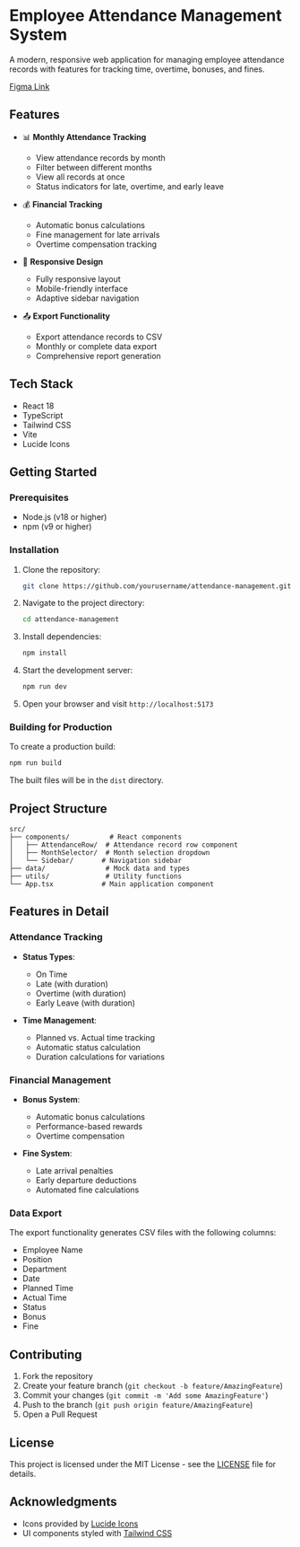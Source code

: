 # Employee Attendance Management System

A modern, responsive web application for managing employee attendance records with features for tracking time, overtime, bonuses, and fines.

[Figma Link](https://www.figma.com/design/Z64vwc5lbieWMawygEAUod/Frontend-Intern-Exercise?node-id=0-1&p=f&t=RDLhEebxnGvUzduK-0)

## Features

- 📊 **Monthly Attendance Tracking**
  - View attendance records by month
  - Filter between different months
  - View all records at once
  - Status indicators for late, overtime, and early leave

- 💰 **Financial Tracking**
  - Automatic bonus calculations
  - Fine management for late arrivals
  - Overtime compensation tracking

- 📱 **Responsive Design**
  - Fully responsive layout
  - Mobile-friendly interface
  - Adaptive sidebar navigation

- 📤 **Export Functionality**
  - Export attendance records to CSV
  - Monthly or complete data export
  - Comprehensive report generation

## Tech Stack

- React 18
- TypeScript
- Tailwind CSS
- Vite
- Lucide Icons

## Getting Started

### Prerequisites

- Node.js (v18 or higher)
- npm (v9 or higher)

### Installation

1. Clone the repository:
   ```bash
   git clone https://github.com/yourusername/attendance-management.git
   ```

2. Navigate to the project directory:
   ```bash
   cd attendance-management
   ```

3. Install dependencies:
   ```bash
   npm install
   ```

4. Start the development server:
   ```bash
   npm run dev
   ```

5. Open your browser and visit `http://localhost:5173`

### Building for Production

To create a production build:

```bash
npm run build
```

The built files will be in the `dist` directory.

## Project Structure

```
src/
├── components/          # React components
│   ├── AttendanceRow/  # Attendance record row component
│   ├── MonthSelector/  # Month selection dropdown
│   └── Sidebar/       # Navigation sidebar
├── data/               # Mock data and types
├── utils/              # Utility functions
└── App.tsx            # Main application component
```

## Features in Detail

### Attendance Tracking

- **Status Types**:
  - On Time
  - Late (with duration)
  - Overtime (with duration)
  - Early Leave (with duration)

- **Time Management**:
  - Planned vs. Actual time tracking
  - Automatic status calculation
  - Duration calculations for variations

### Financial Management

- **Bonus System**:
  - Automatic bonus calculations
  - Performance-based rewards
  - Overtime compensation

- **Fine System**:
  - Late arrival penalties
  - Early departure deductions
  - Automated fine calculations

### Data Export

The export functionality generates CSV files with the following columns:
- Employee Name
- Position
- Department
- Date
- Planned Time
- Actual Time
- Status
- Bonus
- Fine

## Contributing

1. Fork the repository
2. Create your feature branch (`git checkout -b feature/AmazingFeature`)
3. Commit your changes (`git commit -m 'Add some AmazingFeature'`)
4. Push to the branch (`git push origin feature/AmazingFeature`)
5. Open a Pull Request

## License

This project is licensed under the MIT License - see the [LICENSE](LICENSE) file for details.

## Acknowledgments

- Icons provided by [Lucide Icons](https://lucide.dev)
- UI components styled with [Tailwind CSS](https://tailwindcss.com)
